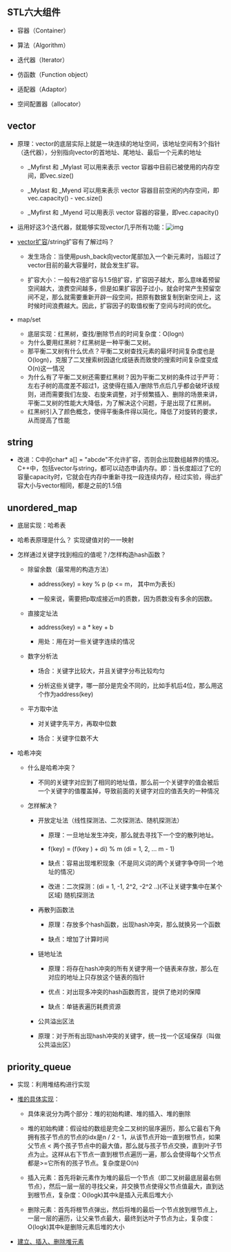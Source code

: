 ## STL六大组件

-   容器（Container）

-   算法（Algorithm）

-   迭代器（Iterator）

-   仿函数（Function object）

-   适配器（Adaptor）

-   空间配置器（allocator）

## vector

-   原理：vector的底层实际上就是一块连续的地址空间，该地址空间有3个指针（迭代器），分别指向vector的首地址、尾地址、最后一个元素的地址

    -   _Myfirst 和 _Mylast 可以用来表示 vector 容器中目前已被使用的内存空间，即vec.size()

    -   _Mylast 和 _Myend 可以用来表示 vector 容器目前空闲的内存空间，即vec.capacity() - vec.size()

    -   _Myfirst 和 _Myend 可以用表示 vector 容器的容量，即vec.capacity()

-   运用好这3个迭代器，就能够实现vector几乎所有功能：![img](C:\Users\huany\Documents\note\pictures\7ac5b521-116e-485e-8aee-bc93b17112f8-4786849.jpg)

-   [vector扩容](https://blog.csdn.net/gettogetto/article/details/77804094?utm_medium=distribute.pc_relevant.none-task-blog-2~default~BlogCommendFromMachineLearnPai2~default-1.vipsorttest&depth_1-utm_source=distribute.pc_relevant.none-task-blog-2~default~BlogCommendFromMachineLearnPai2~default-1.vipsorttest)/string扩容有了解过吗？
    -   发生场合：当使用push_back向vector尾部加入一个新元素时，当超过了vector目前的最大容量时，就会发生扩容。
    
    -   扩容大小：一般有2倍扩容与1.5倍扩容，扩容因子越大，那么意味着预留空间越大，浪费空间越多，但是如果扩容因子过小，就会时常产生预留空间不足，那么就需要重新开辟一段空间，把原有数据复制到新空间上，这时候时间浪费越大。因此，扩容因子的取值权衡了空间与时间的优化。
    
-   map/set

    -   底层实现：红黑树，查找/删除节点的时间复杂度：O(logn)
    -   为什么要用红黑树？红黑树是一种平衡二叉树。
    -   那平衡二叉树有什么优点？平衡二叉树查找元素的最坏时间复杂度也是O(logn)，克服了二叉搜索树因退化成链表而致使的搜索时间复杂度变成O(n)这一情况
    -   为什么有了平衡二叉树还需要红黑树？因为平衡二叉树的条件过于严苛：左右子树的高度差不超过1，这使得在插入/删除节点后几乎都会破坏该规则，进而需要我们左旋、右旋来调整，对于频繁插入、删除的场景来讲，平衡二叉树的性能大大降低，为了解决这个问题，于是出现了红黑树。
    -   红黑树引入了颜色概念，使得平衡条件得以简化，降低了对旋转的要求，从而提高了性能

## string

-   改进：C中的char* a[] = "abcde"不允许扩容，否则会出现数组越界的情况。C++中，包括vector与string，都可以动态申请内存。即：当长度超过了它的容量capacity时，它就会在内存中重新寻找一段连续内存，经过实验，得出扩容大小与vector相同，都是之前的1.5倍

## unordered_map

-   底层实现：哈希表

-   哈希表原理是什么？ 实现键值对的一一映射

-   怎样通过关键字找到相应的值呢？/怎样构造hash函数？

    -   除留余数（最常用的构造方法）

        -   address(key) = key % p (p <= m， 其中m为表长)

        -   一般来说，需要把p取成接近m的质数，因为质数没有多余的因数。

    -   直接定址法

        -   address(key) = a * key + b

        -   用处：用在对一些关键字连续的情况

    -   数字分析法

        -   场合：关键字比较大，并且关键字分布比较均匀

        -   分析这些关键字，哪一部分是完全不同的，比如手机后4位，那么用这个作为address(key)

    -   平方取中法

        -   对关键字先平方，再取中位数

        -   场合：关键字位数不大

-   哈希冲突

    -   什么是哈希冲突？
        -   不同的关键字对应到了相同的地址值，那么前一个关键字的值会被后一个关键字的值覆盖掉，导致前面的关键字对应的值丢失的一种情况

    -   怎样解决？

        -   开放定址法（线性探测法、二次探测法、随机探测法）

            -   原理：一旦地址发生冲突，那么就去寻找下一个空的散列地址。

            -   f(key) = (f(key ) + di) % m (di = 1, 2, ... m - 1)

            -   缺点：容易出现堆积现象（不是同义词的两个关键字争夺同一个地址的情况）

            -   改进：二次探测：(di = 1, -1, 2^2, -2^2 ..)(不让关键字集中在某个区域) 随机探测法

        -   再散列函数法

            -   原理：存放多个hash函数，出现hash冲突，那么就换另一个函数

            -   缺点：增加了计算时间

        -   链地址法

            -   原理：将存在hash冲突的所有关键字用一个链表来存放，那么在对应的地址上只存放这个链表的指针

            -   优点：对出现多冲突的hash函数而言，提供了绝对的保障

            -   缺点：单链表遍历耗费资源

        -   公共溢出区法

        -   原理：对于所有出现hash冲突的关键字，统一找一个区域保存（叫做公共溢出区）

## priority_queue

-   实现：利用堆结构进行实现
-   [堆的具体实现](https://guguoyu.blog.csdn.net/article/details/81283998?utm_medium=distribute.pc_relevant_t0.none-task-blog-2~default~BlogCommendFromMachineLearnPai2~default-1.vipsorttest&depth_1-utm_source=distribute.pc_relevant_t0.none-task-blog-2~default~BlogCommendFromMachineLearnPai2~default-1.vipsorttest)：

    -   具体来说分为两个部分：堆的初始构建、堆的插入、堆的删除

    -   堆的初始构建：假设给的数组是完全二叉树的层序遍历，那么它最右下角拥有孩子节点的节点的idx是n / 2 - 1，从该节点开始一直到根节点，如果父节点 < 两个孩子节点中的最大值，那么就与孩子节点交换，直到叶子节点为止。这样从右下节点一直到根节点遍历一遍，那么会使得每个父节点都是>=它所有的孩子节点。复杂度是O(n)

    -   插入元素：首先将新元素作为堆的最后一个节点（即二叉树最底层最右侧节点），然后一层一层的寻找父亲，并交换节点使得父节点值最大，直到达到根节点，复杂度：O(logk)其中k是插入元素后堆大小

    -   删除元素：首先将根节点弹出，然后将堆的最后一个节点放到根节点上，一层一层的遍历，让父亲节点最大，最终到达叶子节点为止，复杂度：O(logk)其中k是删除元素后堆的大小
-   [建立、插入、删除堆元素](https://blog.csdn.net/SZU_Crayon/article/details/81812946?utm_medium=distribute.pc_relevant.none-task-blog-2~default~BlogCommendFromBaidu~default-18.vipsorttest&depth_1-utm_source=distribute.pc_relevant.none-task-blog-2~default~BlogCommendFromBaidu~default-18.vipsorttest)

